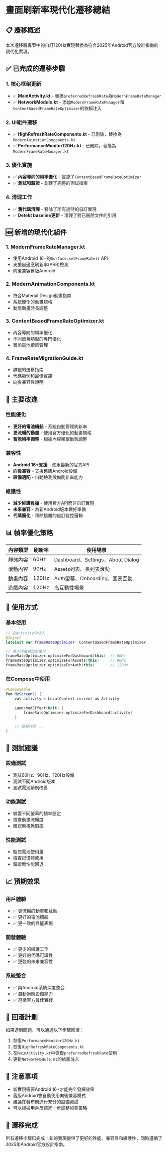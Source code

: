 # 畫面刷新率現代化遷移總結

## 📋 遷移概述

本次遷移將專案中的自訂120Hz實現替換為符合2025年Android官方設計指南的現代化實現。

## ✅ 已完成的遷移步驟

### 1. 核心框架更新
- ✅ **MainActivity.kt** - 替換`preferredRefreshRate`為`ModernFrameRateManager`
- ✅ **NetworkModule.kt** - 添加`ModernFrameRateManager`和`ContentBasedFrameRateOptimizer`的依賴注入

### 2. UI組件遷移
- ✅ **HighRefreshRateComponents.kt** - 已刪除，替換為`ModernAnimationComponents.kt`
- ✅ **PerformanceMonitor120Hz.kt** - 已刪除，替換為`ModernFrameRateManager.kt`

### 3. 優化實施
- ✅ **內容導向的幀率優化** - 實施了`ContentBasedFrameRateOptimizer`
- ✅ **測試和驗證** - 創建了完整的測試指南

### 4. 清理工作
- ✅ **舊代碼清理** - 移除了所有過時的自訂實現
- ✅ **Detekt baseline更新** - 清理了對已刪除文件的引用

## 🆕 新增的現代化組件

### 1. ModernFrameRateManager.kt
- 使用Android 16+的`Surface.setFrameRate()` API
- 支援自適應刷新率(ARR)檢測
- 向後兼容舊版Android

### 2. ModernAnimationComponents.kt
- 符合Material Design動畫指南
- 系統優化的動畫規格
- 動態動畫時長調整

### 3. ContentBasedFrameRateOptimizer.kt
- 內容導向的幀率優化
- 不同螢幕類型的專門優化
- 智能電池續航管理

### 4. FrameRateMigrationGuide.kt
- 詳細的遷移指南
- 代碼範例和最佳實踐
- 向後兼容性說明

## 🎯 主要改進

### 性能優化
- **更好的電池續航** - 系統自動管理刷新率
- **更流暢的動畫** - 使用官方優化的動畫規格
- **智能幀率調整** - 根據內容類型動態調整

### 兼容性
- **Android 16+支援** - 使用最新的官方API
- **向後兼容** - 支援舊版Android設備
- **設備適配** - 自動檢測設備刷新率能力

### 維護性
- **減少維護負擔** - 使用官方API而非自訂實現
- **未來兼容** - 為新Android版本做好準備
- **代碼簡化** - 移除複雜的自訂監控邏輯

## 📊 幀率優化策略

| 內容類型 | 刷新率 | 使用場景 |
|---------|--------|----------|
| 靜態內容 | 60Hz | Dashboard、Settings、About Dialog |
| 滾動內容 | 90Hz | Assets列表、長列表滾動 |
| 動畫內容 | 120Hz | Auth螢幕、Onboarding、圖表互動 |
| 遊戲內容 | 120Hz | 高互動性場景 |

## 🔧 使用方式

### 基本使用
```kotlin
// 在Activity中注入
@Inject
lateinit var frameRateOptimizer: ContentBasedFrameRateOptimizer

// 為不同螢幕設定優化
frameRateOptimizer.optimizeForDashboard(this)  // 60Hz
frameRateOptimizer.optimizeForAssets(this)     // 90Hz
frameRateOptimizer.optimizeForAuth(this)       // 120Hz
```

### 在Compose中使用
```kotlin
@Composable
fun MyScreen() {
    val activity = LocalContext.current as Activity
    
    LaunchedEffect(Unit) {
        frameRateOptimizer.optimizeForDashboard(activity)
    }
    
    // 螢幕內容...
}
```

## 🧪 測試建議

### 設備測試
- 測試60Hz、90Hz、120Hz設備
- 測試不同Android版本
- 測試電池續航改善

### 功能測試
- 驗證不同螢幕的幀率設定
- 檢查動畫流暢度
- 確認無視覺瑕疵

### 性能測試
- 監控電池使用量
- 檢查記憶體使用
- 驗證無性能回退

## 📈 預期效果

### 用戶體驗
- ✅ 更流暢的動畫和互動
- ✅ 更好的電池續航
- ✅ 更一致的性能表現

### 開發體驗
- ✅ 更少的維護工作
- ✅ 更好的代碼可讀性
- ✅ 更強的未來兼容性

### 系統整合
- ✅ 與Android系統深度整合
- ✅ 自動適應設備能力
- ✅ 遵循官方最佳實踐

## 🔄 回滾計劃

如果遇到問題，可以通過以下步驟回滾：

1. 恢復`PerformanceMonitor120Hz.kt`
2. 恢復`HighRefreshRateComponents.kt`
3. 在`MainActivity.kt`中恢復`preferredRefreshRate`使用
4. 更新`NetworkModule.kt`的依賴注入

## 📝 注意事項

- 新實現需要Android 16+才能完全發揮效果
- 舊版Android會自動使用向後兼容模式
- 建議在發布前進行充分的設備測試
- 可以根據用戶反饋進一步調整幀率策略

## 🎉 遷移完成

所有遷移步驟已完成！新的實現提供了更好的性能、兼容性和維護性，同時遵循了2025年Android官方設計指南。
